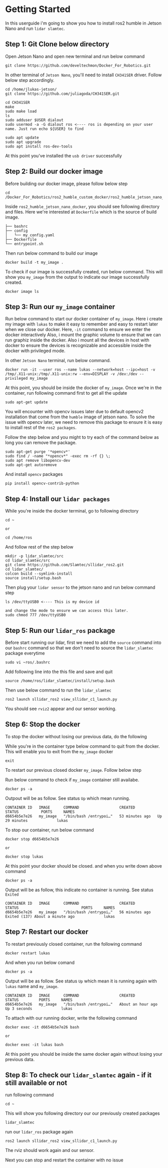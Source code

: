 # Getting Started

In this userguide i'm going to show you how to install ros2 humble in Jetson Nano
and run `lidar slamtec`.

## Step 1: Git Clone below directory
Open Jetson Nano and open new terminal and run below command
```
git clone https://github.com/develtechmon/Docker_For_Robotics.git
```
In other terminal of `Jetson Nano`, you'll need to install `CH341SER` driver.
Follow below step accordingly.
```
cd /home/jlukas-jetson/
git clone https://github.com/juliagoda/CH341SER.git

cd CH341SER
make
sudo make load
ls
sudo adduser $USER dialout
sudo usermod -a -G dialout ros <---- ros is depending on your user name. Just run echo ${USER} to find

sudo apt update
sudo apt upgrade
sudo apt install ros-dev-tools
```
At this point you've installed the `usb driver` successfully

## Step 2: Build our docker image
Before building our docker image, please follow below step
```
cd /Docker_For_Robotics/ros2_humble_custom_docker/ros2_humble_jetson_nano_docker
```
Inside `ros2_humble_jetson_nano_docker`, you should see following directory and files.
Here we're interested at `Dockerfile` which is the source of build image.
```
├── bashrc
├── config
│   └── my_config.yaml
├── Dockerfile
└── entrypoint.sh
```
Then run below command to build our image
```
docker build -t my_image .
```
To check if our image is successfully created, run below command. 
This will show you `my_image` from the output to indicate our image successfully created.
```
docker image ls
```
## Step 3: Run our `my_image` container

Run below command to start our docker container of `my_image`.
Here i create my image with `lukas` to make it easy to remember and easy to restart later when we close our docker.
Here, `-it` command to ensure we enter the docker interactively
Also, i mount the graphic volume to ensure that we can run graphiz inside the docker.
Also i mount all the devices in host with docker to ensure the devices is recognizable and accessible inside the docker with privileged mode.

In other `Jetson Nano` terminal, run below command.
```
docker run -it --user ros --name lukas --network=host --ipc=host -v /tmp/.X11-unix:/tmp/.X11-unix:rw --env=DISPLAY -v /dev:/dev --privileged my_image
```

At this point, you should be inside the docker of `my_image`. Once we're in the container, run following command first to get all the update
```
sudo apt-get update
```

You will encounter with opencv issues later due to default opencv2 installation that come from the `humble` image
of jetson nano. To solve the issue with opencv later, we need to remove this package to ensure it is easy to install
rest of the `ros2 packages`.

Follow the step below and you might to try each of the command below as long you can remove the package.
```
sudo apt-get purge '*opencv*'
sudo find / -name "*opencv*" -exec rm -rf {} \;
sudo apt remove libopencv-dev
sudo apt-get autoremove
```
And install `opencv` packages
```
pip install opencv-contrib-python
```

## Step 4: Install our `lidar packages`

While you're inside the docker terminal, go to following directory
```
cd ~

or

cd /home/ros
```

And follow rest of the step below
```
mkdir -p lidar_slamtec/src
cd lidar_slamtec/src
git clone https://github.com/Slamtec/sllidar_ros2.git
cd lidar_slamtec/
colcon build --symlink-install
source install/setup.bash
```
Then plug your `lidar sensor` to the jetson nano and run below command step
```
ls /dev/ttyUSB0 <---- This is my device id

and change the mode to ensure we can access this later.
sudo chmod 777 /dev/ttyUSB0
```

## Step 5: Run our `lidar_ros` package

Before start running our lidar, first we need to add the `source` command into our `bashrc` command
so that we don't need to source the `lidar_slamtec` package everytime
```
sudo vi ~ros/.bashrc
```
Add following line into the this file and save and quit
```
source /home/ros/lidar_slamtec/install/setup.bash 
```

Then use below command to run the `lidar_slamtec`
```
ros2 launch sllidar_ros2 view_sllidar_c1_launch.py
```
You should see `rviz2` appear and our sensor working.

## Step 6: Stop the docker 
To stop the docker without losing our previous data, do the following

While you're in the container type below command to quit from the docker. This will enable you
to exit from the `my_image` docker
```
exit
```

To restart our previous closed docker `my_image`. Follow below step

Run below command to check if `my_image` container still availabe.
```
docker ps -a
```

Outpout will be as follow. See status `Up` which mean running.
```
CONTAINER ID   IMAGE      COMMAND                  CREATED          STATUS          PORTS     NAMES
d6654b5e7e26   my_image   "/bin/bash /entrypoi…"   53 minutes ago   Up 29 minutes             lukas
```
To stop our container, run below command
```
docker stop d6654b5e7e26

or

docker stop lukas
```
At this point your docker should be closed. and when you write down above command
```
docker ps -a
```
Output will be as follow, this indicate no container is running. See status `Exited`
```
CONTAINER ID   IMAGE      COMMAND                  CREATED          STATUS                            PORTS     NAMES
d6654b5e7e26   my_image   "/bin/bash /entrypoi…"   56 minutes ago   Exited (137) About a minute ago             lukas
```
## Step 7: Restart our docker
To restart previously closed container, run the following command
```
docker restart lukas
```
And when you run below comand
```
docker ps -a
```
Output will be as follow. See status `Up` which mean it is running again with `lukas` name and `my_image`.
```
CONTAINER ID   IMAGE      COMMAND                  CREATED             STATUS         PORTS     NAMES
d6654b5e7e26   my_image   "/bin/bash /entrypoi…"   About an hour ago   Up 3 seconds             lukas
```
To attach with our running docker, write the following command
```
docker exec -it d6654b5e7e26 bash

or

docker exec -it lukas bash
```

At this point you should be inside the same docker again without losing your previous data.

## Step 8: To check our `lidar_slamtec` again - if it still available or not

run following command
```
cd ~
```
This will show you following directory our our previously created packages
```
lidar_slamtec
```
run our `lidar_ros` package again
```
ros2 launch sllidar_ros2 view_sllidar_c1_launch.py
```

The rviz should work again and our sensor.

Next you can stop and restart the container with no issue
